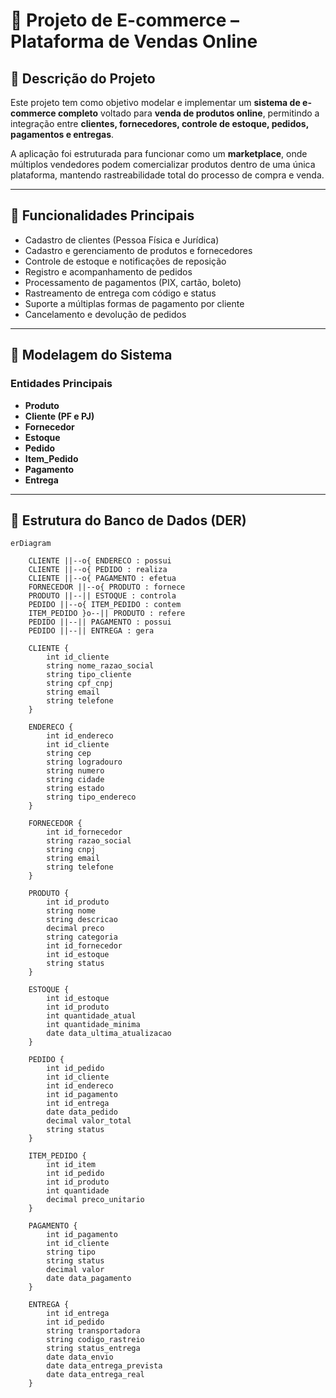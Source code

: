 # 🛒 Projeto de E-commerce – Plataforma de Vendas Online

## 📘 Descrição do Projeto

Este projeto tem como objetivo modelar e implementar um **sistema de e-commerce completo** voltado para **venda de produtos online**, permitindo a integração entre **clientes, fornecedores, controle de estoque, pedidos, pagamentos e entregas**.

A aplicação foi estruturada para funcionar como um **marketplace**, onde múltiplos vendedores podem comercializar produtos dentro de uma única plataforma, mantendo rastreabilidade total do processo de compra e venda.

---

## 🚀 Funcionalidades Principais

- Cadastro de clientes (Pessoa Física e Jurídica)
- Cadastro e gerenciamento de produtos e fornecedores
- Controle de estoque e notificações de reposição
- Registro e acompanhamento de pedidos
- Processamento de pagamentos (PIX, cartão, boleto)
- Rastreamento de entrega com código e status
- Suporte a múltiplas formas de pagamento por cliente
- Cancelamento e devolução de pedidos

---

## 🧩 Modelagem do Sistema

### **Entidades Principais**
- **Produto**
- **Cliente (PF e PJ)**
- **Fornecedor**
- **Estoque**
- **Pedido**
- **Item_Pedido**
- **Pagamento**
- **Entrega**

---

## 🧱 Estrutura do Banco de Dados (DER)

```mermaid
erDiagram

    CLIENTE ||--o{ ENDERECO : possui
    CLIENTE ||--o{ PEDIDO : realiza
    CLIENTE ||--o{ PAGAMENTO : efetua
    FORNECEDOR ||--o{ PRODUTO : fornece
    PRODUTO ||--|| ESTOQUE : controla
    PEDIDO ||--o{ ITEM_PEDIDO : contem
    ITEM_PEDIDO }o--|| PRODUTO : refere
    PEDIDO ||--|| PAGAMENTO : possui
    PEDIDO ||--|| ENTREGA : gera

    CLIENTE {
        int id_cliente
        string nome_razao_social
        string tipo_cliente
        string cpf_cnpj
        string email
        string telefone
    }

    ENDERECO {
        int id_endereco
        int id_cliente
        string cep
        string logradouro
        string numero
        string cidade
        string estado
        string tipo_endereco
    }

    FORNECEDOR {
        int id_fornecedor
        string razao_social
        string cnpj
        string email
        string telefone
    }

    PRODUTO {
        int id_produto
        string nome
        string descricao
        decimal preco
        string categoria
        int id_fornecedor
        int id_estoque
        string status
    }

    ESTOQUE {
        int id_estoque
        int id_produto
        int quantidade_atual
        int quantidade_minima
        date data_ultima_atualizacao
    }

    PEDIDO {
        int id_pedido
        int id_cliente
        int id_endereco
        int id_pagamento
        int id_entrega
        date data_pedido
        decimal valor_total
        string status
    }

    ITEM_PEDIDO {
        int id_item
        int id_pedido
        int id_produto
        int quantidade
        decimal preco_unitario
    }

    PAGAMENTO {
        int id_pagamento
        int id_cliente
        string tipo
        string status
        decimal valor
        date data_pagamento
    }

    ENTREGA {
        int id_entrega
        int id_pedido
        string transportadora
        string codigo_rastreio
        string status_entrega
        date data_envio
        date data_entrega_prevista
        date data_entrega_real
    }
